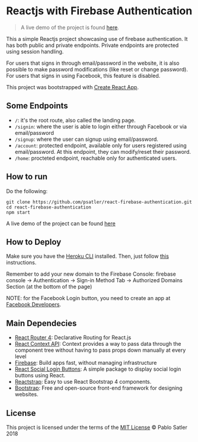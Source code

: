 # Reactjs with Firebase Authentication

> A live demo of the project is found [here](https://react-firebase-authentication.herokuapp.com/).

This a simple Reactjs project showcasing use of firebase authentication. It has both public and private endpoints. Private endpoints are protected using session handling.

For users that signs in through email/password in the website, it is also possible to make password modifications (like reset or change password). For users that signs in using Facebook, this feature is disabled.

This project was bootstrapped with [Create React App](https://github.com/facebook/create-react-app).

## Some Endpoints

- `/`: it's the root route, also called the landing page.
- `/signin`: where the user is able to login either through Facebook or via email/password
- `/signup`: where the user can signup using email/password.
- `/account`: protected endpoint, available only for users registered using email/password. At this endpoint, they can modify/reset their password.
- `/home`: procteted endpoint, reachable only for authenticated users.

## How to run

Do the following:

```
git clone https://github.com/psatler/react-firebase-authentication.git
cd react-firebase-authentication
npm start
```

A live demo of the project can be found [here](https://react-firebase-authentication.herokuapp.com/)

## How to Deploy

Make sure you have the [Heroku CLI](https://devcenter.heroku.com/articles/heroku-cli) installed. Then, just follow [this](https://github.com/mars/create-react-app-buildpack#quick-start) instructions.

Remember to add your new domain to the Firebase Console: firebase console -> Authentication -> Sign-in Method Tab -> Authorized Domains Section (at the bottom of the page)

NOTE: for the Facebook Login button, you need to create an app at [Facebook Developers](https://developers.facebook.com/).

## Main Dependecies

- [React Router 4](https://reacttraining.com/react-router/core/guides/philosophy): Declarative Routing for React.js
- [React Context API](https://reactjs.org/docs/context.html): Context provides a way to pass data through the component tree without having to pass props down manually at every level
- [Firebase](https://firebase.google.com/): Build apps fast, without managing infrastructure
- [React Social Login Buttons](https://www.npmjs.com/package/react-social-login-buttons): A simple package to display social login buttons using React.
- [Reactstrap](https://reactstrap.github.io/): Easy to use React Bootstrap 4 components.
- [Bootstrap](https://getbootstrap.com/): Free and open-source front-end framework for designing websites.

## License

This project is licensed under the terms of the [MIT License](https://opensource.org/licenses/MIT) © Pablo Satler 2018
